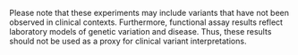 Please note that these experiments may include variants that have not been observed in clinical contexts. Furthermore, functional assay results reflect laboratory models of genetic variation and disease. Thus, these results should not be used as a proxy for clinical variant interpretations.
